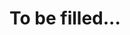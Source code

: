 # To be filled...


<!-- Our caretaker - Hausmeister
Probably you've already met the Hausmeister. Mr. Hielscher is there for you if you have problems with things like repairing your sink, getting new lights etc. The Hausmeister office is located on the righthand side after entering the main entrance.
-->
